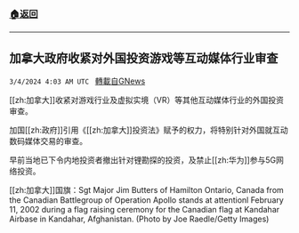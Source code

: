 ###  [:house:返回](README.md)
---


## 加拿大政府收紧对外国投资游戏等互动媒体行业审查
`3/4/2024 4:03 AM UTC ` [轉載自GNews](https://gnews.org/articles/2362284)

[[zh:加拿大]]收紧对游戏行业及虚拟实境（VR）等其他互动媒体行业的外国投资审查。

加国[[zh:政府]]引用《[[zh:加拿大]]投资法》赋予的权力，将特别针对外国就互动数码媒体交易的审查。

早前当地已下令内地投资者撤出针对锂勘探的投资，及禁止[[zh:华为]]参与5G网络投资。

[[zh:加拿大]]国旗：Sgt Major Jim Butters of Hamilton Ontario, Canada from the Canadian Battlegroup of Operation Apollo stands at attentionl February 11, 2002 during a flag raising ceremony for the Canadian flag at Kandahar Airbase in Kandahar, Afghanistan.  (Photo by Joe Raedle/Getty Images)
